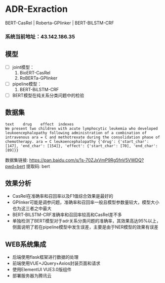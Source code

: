 # ADR-Exraction
BERT-CasRel | Roberta-GPlinker | BERT-BILSTM-CRF

### 系统当前地址：43.142.186.35

## 模型

- [ ] joint模型：
  1. BioERT-CasRel
  2. RoBERTa-GPlinker
- [ ] pipeline模型：
  1. BERT-BiLSTM-CRF
- [ ] BERT模型在纯关系分类问题中的检验

## 

## 数据集

```
text	drug	effect	indexes
We present two children with acute lymphocytic leukemia who developed leukoencephalopathy following administration of a combination of intravenous ara = C and methotrexate during the consolidation phase of chemotherapy.	ara = C	leukoencephalopathy	{'drug': {'start_char': [147], 'end_char': [154]}, 'effect': {'start_char': [70], 'end_char': [89]}}

```

数据集链接: https://pan.baidu.com/s/1s-70ZJxVmP9Rg5fnV5VWDQ?pwd=bert 提取码: bert 



## 效果分析

- CasRel在准确率和召回率以及F1值综合效果是最好的
- GPlinker可能是调参问题，准确率和召回率一般且模型参数量较大，模型大小也为这三者之中最大
- BERT-BILSTM-CRF准确率和召回率较高和CasRel差不多
- 单独检测了BERT模型对于adr关系分类问题的准确率，其效果高达95%以上，侧面说明了若在pipeline模型中发生误差，主要是由于NER模型的效果有误差


## WEB系统集成

- 后端使用flask框架进行数据的处理
- 前端使用VUE+JQuery+Axios封装页面和请求
- 使用ElementUI VUE3.0版组件
- 部署服务器为腾讯云
